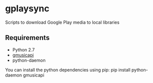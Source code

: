gplaysync
=========

Scripts to download Google Play media to local libraries

## Requirements 
* Python 2.7
* [gmusicapi](https://github.com/simon-weber/Unofficial-Google-Music-API)
* python-daemon

You can install the python dependencies using pip:
    pip install python-daemon gmusicapi


